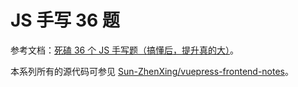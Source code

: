 # JS 手写 36 题

参考文档：[死磕 36 个 JS 手写题（搞懂后，提升真的大）](https://juejin.cn/post/6946022649768181774)。

本系列所有的源代码可参见 [Sun-ZhenXing/vuepress-frontend-notes](https://github.com/Sun-ZhenXing/vuepress-frontend-notes/tree/main/docs/notebook/js/handwrite-36/src)。

<Catalog />
